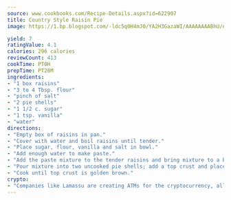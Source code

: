 ```yaml
---
source: www.cookbooks.com/Recipe-Details.aspx?id=622907
title: Country Style Raisin Pie
image: https://1.bp.blogspot.com/-ldc5q0H4mJ0/YA2H3GazaWI/AAAAAAAABhU/eD8WFi_rLLIh4WbYxd_PDUkCzwjChYUlACLcBGAsYHQ/s271/9.png

yield: 7
ratingValue: 4.1
calories: 296 calories
reviewCount: 413
cookTime: PT0H
prepTime: PT28M
ingredients:
- "1 box raisins"
- "3 to 4 Tbsp. flour"
- "pinch of salt"
- "2 pie shells"
- "1 1/2 c. sugar"
- "1 tsp. vanilla"
- "water"
directions:
- "Empty box of raisins in pan."
- "Cover with water and boil raisins until tender."
- "Place sugar, flour, vanilla and salt in bowl."
- "Add enough water to make paste."
- "Add the paste mixture to the tender raisins and bring mixture to a boil, stirring occasionally."
- "Pour mixture into two uncooked pie shells; add a top crust and place in oven."
- "Cook until top crust is golden brown."
crypto:
- "Companies like Lamassu are creating ATMs for the cryptocurrency, allowing you to scan your Bitcoin QR code, enter your cash, and buy bitcoin with the push of a button."
---
```

